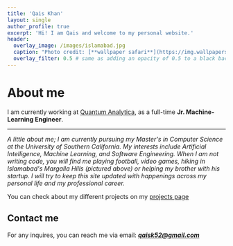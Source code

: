 ```yaml
---
title: 'Qais Khan'
layout: single
author_profile: true
excerpt: 'Hi! I am Qais and welcome to my personal website.'
header:
  overlay_image: /images/islamabad.jpg
  caption: "Photo credit: [**wallpaper safari**](https://img.wallpapersafari.com/desktop/1024/576/47/98/QyksSR.jpg)"
  overlay_filter: 0.5 # same as adding an opacity of 0.5 to a black background
---
```


# About me

I am currently working at [Quantum Analytica](https://quantumanalytica.io/), as a full-time **Jr. Machine-Learning Engineer**.

---


*A little about me; I am currently pursuing my Master's in Computer Science at the University of Southern California. My interests include Artificial Intelligence, Machine Learning, and Software Engineering. When I am not writing code, you will find me playing football, video games, hiking in Islamabad's Margalla Hills (pictured above) or helping my brother with his startup. I will try to keep this site updated with happenings across my personal life and my professional career.*

You can check about my different projects on my [projects page](https://qaiis.github.io/projects/)

## Contact me

For any inquires, you can reach me via email: **_[qaisk52@gmail.com](mailto:qaisk52@gmail.com)_**
